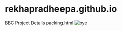 # rekhapradheepa.github.io
BBC Project Details
packing.html
![bye](https://user-images.githubusercontent.com/68910145/99671467-145d8180-2a98-11eb-8eb0-879402099a26.gif)

